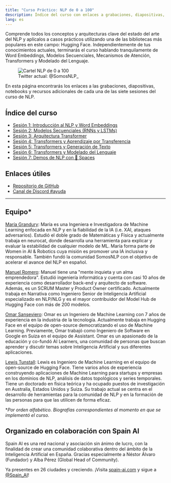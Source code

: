 ```yaml
---
title: "Curso Práctico: NLP de 0 a 100"
description: Índice del curso con enlaces a grabaciones, diapositivas, notebooks y recursos adicionales
lang: es
---
```


Comprende todos los conceptos y arquitecturas clave del estado del arte del NLP y aplícalos a casos prácticos utilizando una de las bibliotecas más populares en este campo: Hugging Face. Independientemente de tus conocimientos actuales, terminarás el curso hablando tranquilamente de Word Embeddings, Modelos Secuenciales, Mecanismos de Atención, Transformers y Modelado del Lenguaje.

<div class="flex justify-center">
<figure>
    <img 
        alt="Cartel NLP de 0 a 100"
        src="https://www.spain-ai.com/wp-content/uploads/2021/08/curso_npl.jpeg" />
    <figcaption> Twitter actual: @SomosNLP_ </figcaption>
</figure>
</div>

En esta página encontrarás los enlaces a las grabaciones, diapositivas, notebooks y recursos adicionales de cada una de las siete sesiones del curso de NLP.

## Índice del curso

* [Sesión 1: Introducción al NLP y Word Embeddings](/nlp-de-cero-a-cien/sesion-01)
* [Sesión 2: Modelos Secuenciales (RNNs y LSTMs)](/nlp-de-cero-a-cien/sesion-02)
* [Sesión 3: Arquitectura Transformer](/nlp-de-cero-a-cien/sesion-03)
* [Sesión 4: Transformers y Aprendizaje por Transferencia](/nlp-de-cero-a-cien/sesion-04)
* [Sesión 5: Transformers y Generación de Texto](/nlp-de-cero-a-cien/sesion-05)
* [Sesión 6: Transformers y Modelado del Lenguaje](/nlp-de-cero-a-cien/sesion-06)
* [Sesión 7: Demos de NLP con 🤗 Spaces](/nlp-de-cero-a-cien/sesion-07)

## Enlaces útiles

* [Repositorio de GitHub](https://github.com/somosnlp/nlp-de-cero-a-cien)
* [Canal de Discord #ayuda](https://discord.com/invite/my8w7JUxZR)

---

## Equipo*

[María Grandury](https://www.linkedin.com/in/mariagrandury):
María es una Ingeniera e Investigadora de Machine Learning enfocada en NLP y en la fiabilidad de la IA (i.e. XAI, ataques adversarios). Estudió el doble grado de Matemáticas y Física y actualmente trabaja en neurocat, donde desarrolla una herramienta para explicar y evaluar la estabilidad de cualquier modelo de ML. María forma parte de Women in AI & Robotics cuya misión es promover una IA inclusiva y responsable. También fundó la comunidad SomosNLP con el objetivo de acelerar el avance del NLP en español.

[Manuel Romero](https://www.linkedin.com/in/manuel-romero-cs/):
Manuel tiene una "mente inquieta y un alma emprendedora". Estudió ingeniería informática y cuenta con casi 10 años de experiencia como desarrollador back-end y arquitecto de software. Además, es un SCRUM Master y Product Owner certificado. Actualmente trabaja en Narrativa como Ingeniero Senior de Inteligencia Artificial especializado en NLP/NLG y es el mayor contribuidor del Model Hub de Hugging Face con más de 200 modelos.

[Omar Sanseviero](https://www.linkedin.com/in/omarsanseviero/):
Omar es un Ingeniero de Machine Learning con 7 años de experiencia en la industria de la tecnología. Actualmente trabaja en Hugging Face en el equipo de open-source democratizando el uso de Machine Learning. Previamente, Omar trabajó como Ingeniero de Software en Google en Suiza en el equipo de Assistant. Omar es un apasionado de la educación y co-fundó AI Learners, una comunidad de personas que buscan aprender y discutir temas sobre Inteligencia Artificial y sus diferentes aplicaciones.

[Lewis Tunstall](https://www.linkedin.com/in/lewis-tunstall/):
Lewis es Ingeniero de Machine Learning en el equipo de open-source de Hugging Face. Tiene varios años de experiencia construyendo aplicaciones de Machine Learning para startups y empresas en los dominios de NLP, análisis de datos topológicos y series temporales. Tiene un doctorado en física teórica y ha ocupado puestos de investigación en Australia, Estados Unidos y Suiza. Su trabajo actual se centra en el desarrollo de herramientas para la comunidad de NLP y en la formación de las personas para que las utilicen de forma eficaz.

**Por orden alfabético. Biografías correspondientes al momento en que se implementó el curso.*

## Organizado en colaboración con Spain AI

Spain AI es una red nacional y asociación sin ánimo de lucro, con la finalidad de crear una comunidad colaborativa dentro del ámbito de la Inteligencia Artificial en España.
Gracias especialmente a Néstor Álvaro (Fundador) y Alba Pérez (Global Head of Community).

Ya presentes en 26 ciudades y creciendo. ¡Visita [spain-ai.com](https://www.spain-ai.com/) y sigue a [@Spain_AI](https://twitter.com/spain_ai_)!
